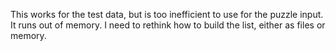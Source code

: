 This works for the test data, but is too inefficient to use for the puzzle input. It runs out of memory.
I need to rethink how to build the list, either as files or memory.

